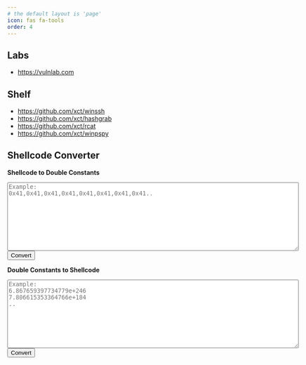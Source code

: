 ```yaml
---
# the default layout is 'page'
icon: fas fa-tools
order: 4
---
```


## Labs

- <https://vulnlab.com>

## Shelf

- <https://github.com/xct/winssh>
- <https://github.com/xct/hashgrab>
- <https://github.com/xct/rcat>
- <https://github.com/xct/winpspy>

## Shellcode Converter

**Shellcode to Double Constants**

<script>
function b2d(byteArr) {
	if(byteArr.length != 8) {
    	alert('Needs to be an 8 bytes long array');
    }
    const bytes = new Uint8Array(byteArr);
    const doubles = new Float64Array(bytes.buffer);
    return doubles[0];
}

function inputToDouble(){
	let input = document.getElementById("inputToDouble").value;
	let parsed = input.split(",");

	let result = [];	
	let i = 0;
	for(token of parsed){
		result.push(parseInt(token, 16));
		i += 1;
	}
	let convs = [];
	const chunkSize = 8;
	for (let i = 0; i < result.length; i += chunkSize) {
	    const chunk = result.slice(i, i + chunkSize);
	    // fill up if < 8
	    for(let j=chunk.length; j<8;j++){
	    	chunk.push(0x90);
	    }
	    convs.push(chunk);
	}
	let outStr = "";
	for(c of convs){
		let conv = b2d(c);
		if(conv)
			outStr += `${conv}\n`
	}
	document.getElementById("inputToDouble").value = outStr;
	return false;
}
</script>

<textarea id="inputToDouble" name="inputToDouble" rows="10" cols="80" placeholder="Example:
0x41,0x41,0x41,0x41,0x41,0x41,0x41,0x41.."></textarea>

<form onsubmit="return inputToDouble();" form="jsShellcodeForm">
    <input type="submit" value="Convert">
</form>


**Double Constants to Shellcode**

<script>
function hexdump(arr){
    function pad(num, size) {
        num = num.toString();
        while (num.length < size) num = "0" + num;
        return num;
    }
    let s = ""
    for(v of arr){
        if(v<0){
            v = v+256;
        }
        s += "0x"+pad(v.toString(16),2)+","
    }    
    return s
}

function inputFromDouble(){
	let input = document.getElementById("inputFromDouble").value;
	let parsed = input.split("\n");
	let doubles = []
	for(token of parsed){
		doubles.push(parseFloat(token));
	}
	let outStr = "";
	for(double of doubles){
		var buffer = new ArrayBuffer(8);     
	    var longNum = new Float64Array(buffer);
	    longNum[0] = double;
	    var byteArr = Array.from(new Int8Array(buffer));
	    outStr += hexdump(byteArr)
	}
	outStr = outStr.substring(0, outStr.length-1);
	document.getElementById("inputFromDouble").value = outStr;
	return false;
}
</script>

<textarea id="inputFromDouble" name="inputFromDouble" rows="10" cols="80" placeholder="Example:
6.867659397734779e+246
7.806615353364766e+184
.."></textarea>

<form onsubmit="return inputFromDouble();" form="jsDoubleForm">
    <input type="submit" value="Convert">
</form>